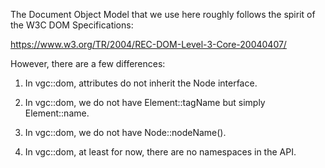 The Document Object Model that we use here roughly
follows the spirit of the W3C DOM Specifications:

https://www.w3.org/TR/2004/REC-DOM-Level-3-Core-20040407/

However, there are a few differences:

1. In vgc::dom, attributes do not inherit the Node interface.

2. In vgc::dom, we do not have Element::tagName but simply Element::name.

3. In vgc::dom, we do not have Node::nodeName().

4. In vgc::dom, at least for now, there are no namespaces in the API.
